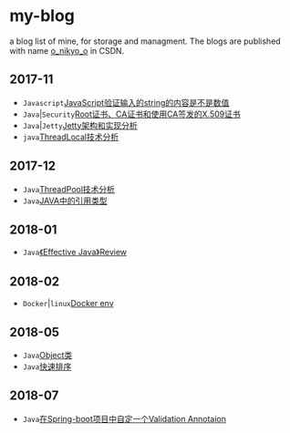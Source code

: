 # my-blog
a blog list of mine, for storage and managment. The blogs are published with name [o_nikyo_o](http://blog.csdn.net/o_nikyo_o) in CSDN.

## 2017-11

- `Javascript`[JavaScript验证输入的string的内容是不是数值](./JavaScript验证输入的string的内容是不是数值.md)
- `Java`|`Security`[Root证书、CA证书和使用CA签发的X.509证书](./Root证书、CA证书和使用CA签发的X.509证书.md)
- `Java`|`Jetty`[Jetty架构和实现分析](./Jetty架构和实现分析.md)
- `java`[ThreadLocal技术分析](./ThreadLocal技术分析.md)

## 2017-12

- `Java`[ThreadPool技术分析](./ThreadPool技术分析.md)
- `Java`[JAVA中的引用类型](./JAVA中的引用类型.md)

## 2018-01

- `Java`[《Effective Java》Review](./Effective_Java_Review.md)


## 2018-02

- `Docker`|`linux`[Docker env](./docker_issue.md)

## 2018-05

- `Java`[Object类](./Object.md)
- `Java`[快速排序](./q_sort.md)

## 2018-07

- `Java`[在Spring-boot项目中自定一个Validation Annotaion](./customize_validation.md)